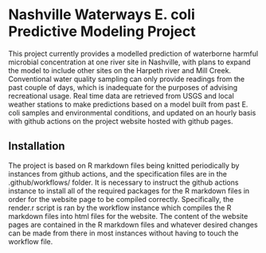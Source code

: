 # Nashville Waterways E. coli Predictive Modeling Project

This project currently provides a modelled prediction of waterborne harmful microbial concentration at one river site in Nashville, with plans to expand the model to
include other sites on the Harpeth river and Mill Creek. Conventional water quality sampling can only provide readings from the past couple of days, which is inadequate
for the purposes of advising recreational usage. Real time data are retrieved from USGS and local weather stations to make predictions based on a model built from past
E. coli samples and environmental conditions, and updated on an hourly basis with github actions on the project website hosted with github pages. 

## Installation

The project is based on R markdown files being knitted periodically by instances from github actions, and the specification files are in the .github/workflows/ folder.
It is necessary to instruct the github actions instance to install all of the required packages for the R markdown files in order for the website page to be compiled
correctly. Specifically, the render.r script is ran by the workflow instance which compiles the R markdown files into html files for the website. The content of the
website pages are contained in the R markdown files and whatever desired changes can be made from there in most instances without having to touch the workflow file.

